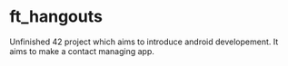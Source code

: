 # ft_hangouts

Unfinished 42 project which aims to introduce android developement.
It aims to make a contact managing app.
